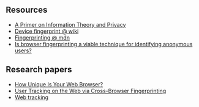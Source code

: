## Resources

 - [A Primer on Information Theory and Privacy](https://www.eff.org/deeplinks/2010/01/primer-information-theory-and-privacy)
 - [Device fingerprint @ wiki](http://en.wikipedia.org/wiki/Device_fingerprint)
 - [Fingerprinting @ mdn](https://wiki.mozilla.org/Fingerprinting)
 - [Is browser fingerprinting a viable technique for identifying anonymous users?](http://programmers.stackexchange.com/questions/122372/is-browser-fingerprinting-a-viable-technique-for-identifying-anonymous-users)
 
## Research papers

 - [How Unique Is Your Web Browser?](https://panopticlick.eff.org/browser-uniqueness.pdf)
 - [User Tracking on the Web via Cross-Browser 
Fingerprinting](http://pet-portal.eu/files/articles/2011/fingerprinting/cross-browser_fingerprinting.pdf)
 - [Web tracking](http://www.snet.tu-berlin.de/fileadmin/fg220/courses/SS11/snet-project/web-tracking_schmuecker.pdf)

